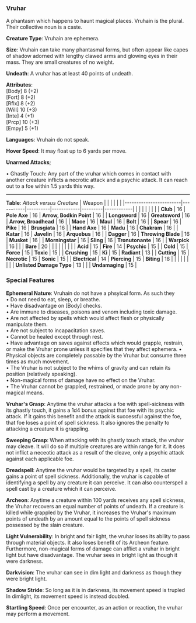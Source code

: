 ### Vruhar
A phantasm which happens to haunt magical places. Vruhain is the plural. Their collective noun is a caste.

**Creature Type**: Vruhain are ephemera.

**Size**: Vruhain can take many phantasmal forms, but often appear like capes of shadow adorned with lengthy clawed arms and glowing eyes in their mass. They are small creatures of no weight.

**Undeath**: A vruhar has at least 40 points of undeath.

**Attributes**:  
[Body] 8  (+2)  
[Fort] 8  (+2)  
[Rflx] 8  (+2)  
[Will] 10 (+3)  
[Inte] 4  (+1)  
[Prcp] 10 (+3)  
[Empy] 5  (+1)  

**Languages**: Vruhain do not speak.

**Hover Speed**: It may float up to 6 yards per move.

**Unarmed Attacks**;

 • Ghastly Touch: Any part of the vruhar which comes in contact with another creature inflicts a necrotic attack and a psychic attack. It can reach out to a foe within 1.5 yards this way.

---------------------

**Table**: *Attack versus Creature* 
| Weapon                 |          |            |         |            |         |
|------------------------|-----------|----------|------------|---------|------------|
|                        |          |            |         |            |         |
| **Club**                   | 16     | **Pole Axe**       | 16     | **Arrow, Bodkin Point**    | 16    |
| **Longsword**              | 16     | **Greatsword**     | 16     | **Arrow, Broadhead**    | 16    |
| **Mace**                   | 16     | **Maul**           | 16     | **Bolt** | 16    |
| **Spear**                  | 16     | **Pike**           | 16     | **Brusgiata** | 16     |
| **Hand Axe**               | 16     | **Madu**           | 16     | **Chakram** | 16    |
| **Katar**                  | 16     | **Javelin**        | 16     | **Arquebus** | 16    |
| **Dagger**                 | 16     | **Throwing Blade** | 16     | **Musket** | 16    |
| **Morningstar**            | 16     | **Sling**          | 16     | **Tronutonante** | 16    |
| **Warpick**                | 16     |                    |        | **Bare** |  20 |
|                            |           |          |            |         |            |
| **Acid**                   | 15     | **Fire** | 14     | **Psychic** | 15     |
| **Cold**                   | 15     | **Force** | 15     | **Toxic**  | 15     |
| **Crushing**               | 15     | **Ki** | 15     | **Radiant** | 13     |
| **Cutting**                | 15     | **Necrotic** | 15     | **Sonic** | 15    |
| **Electrical**             | 14     | **Piercing** | 15     | **Biting** | 18    |
|                        |           |          |            |         |            |
| **Unlisted Damage Type** | 13 |   |    | **Undamaging** | 15 |


### Special Features

**Ephemeral Nature**: Vruhain do not have a phsyical form. As such they   
 • Do not need to eat, sleep, or breathe.  
 • Have disadvantage on [Body] checks.  
 • Are immune to diseases, poisons and venom including toxic damage.  
 • Are not affected by spells which would affect flesh or physically manipulate them.  
 • Are not subject to incapacitation saves.  
 • Cannot be healed except through rest.  
 • Have advantage on saves against effects which would grapple, restrain, or make the Vruhar prone unless it specifies that they affect ephemera.
 • Physical objects are completely passable by the Vruhar but consume three times as much movement.  
 • The Vruhar is not subject to the whims of gravity and can retain its position (relatively speaking).   
 • Non-magical forms of damage have no effect on the Vruhar.  
 • The Vruhar cannot be grappled, restrained, or made prone by any non-magical means.  

**Vruhar's Grasp**: Anytime the vruhar attacks a foe with spell-sickness with its ghastly touch, it gains a 1d4 bonus against that foe with its psychic attack. If it gains this benefit and the attack is successful against the foe, that foe loses a point of spell sickness. It also ignores the penalty to attacking a creature it is grappling.

**Sweeping Grasp**: When attacking with its ghastly touch attack, the vruhar may cleave. It will do so if multiple creatures are within range for it. It does not inflict a neceotic attack as a result of the cleave, only a psychic attack against each applicable foe.

**Dreadspell**: Anytime the vruhar would be targeted by a spell, its caster gains a point of spell sickness. Additionally, the vruhar is capable of identifying a spell by any creature it can perceive. It can also counterspell a spell cast by a creature which it can perceive.

**Archeon**: Anytime a creature within 100 yards receives any spell sickness, the Vruhar recovers an equal number of points of undeath. If a creature is killed while grappled by the Vruhar, it increases the Vruhar's maximum points of undeath by an amount equal to the points of spell sickness possessed by the slain creature.

**Light Vulnerability**: In bright and fair light, the vruhar loses its ability to pass through material objects. It also loses benefit of its Archeon feature. Furthermore, non-magical forms of damage can afflict a vruhar in bright light but have disadvantage. The vruhar sees in bright light as though it were darkness.

**Darkvision**: The vruhar can see in dim light and darkness as though they were bright light.

**Shadow Stride**: So long as it is in darkness, its movement speed is trupled  In dimlight, its movement speed is instead doubled.

**Startling Speed**: Once per encounter, as an action or reaction, the vruhar may perform a movement.
